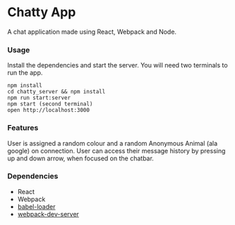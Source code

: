 Chatty App
=====================

A chat application made using React, Webpack and Node.

### Usage
Install the dependencies and start the server. You will need two terminals to run the app.

```
npm install
cd chatty_server && npm install
npm run start:server
npm start (second terminal)
open http://localhost:3000
```

### Features
User is assigned a random colour and a random Anonymous Animal (ala google) on connection.
User can access their message history by pressing up and down arrow, when focused on the chatbar.

### Dependencies

* React
* Webpack
* [babel-loader](https://github.com/babel/babel-loader)
* [webpack-dev-server](https://github.com/webpack/webpack-dev-server)
